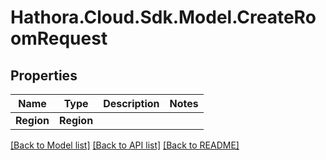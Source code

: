 # Hathora.Cloud.Sdk.Model.CreateRoomRequest

## Properties

Name | Type | Description | Notes
------------ | ------------- | ------------- | -------------
**Region** | **Region** |  | 

[[Back to Model list]](../README.md#documentation-for-models) [[Back to API list]](../README.md#documentation-for-api-endpoints) [[Back to README]](../README.md)


